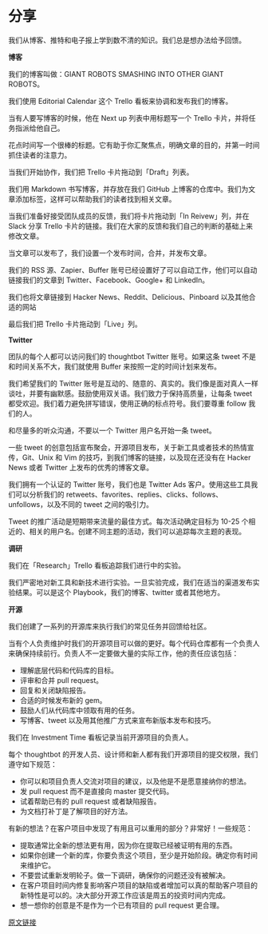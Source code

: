 # 分享

我们从博客、推特和电子报上学到数不清的知识。我们总是想办法给予回馈。

**博客**

我们的博客叫做：GIANT ROBOTS SMASHING INTO OTHER GIANT ROBOTS。

我们使用 Editorial Calendar 这个 Trello 看板来协调和发布我们的博客。

当有人要写博客的时候，他在 Next up 列表中用标题写一个 Trello 卡片，并将任务指派给他自己。

花点时间写一个很棒的标题。它有助于你汇聚焦点，明确文章的目的，并第一时间抓住读者的注意力。

当我们开始协作，我们把 Trello 卡片拖动到「Draft」列表。

我们用 Markdown 书写博客，并存放在我们 GitHub 上博客的仓库中。我们为文章添加标签，这样可以帮助我们的读者找到相关文章。

当我们准备好接受团队成员的反馈，我们将卡片拖动到「In Reivew」列，并在 Slack 分享 Trello 卡片的链接。我们在大家的反馈和我们自己的判断的基础上来修改文章。

当文章可以发布了，我们设置一个发布时间，合并，并发布文章。

我们的 RSS 源、Zapier、Buffer 账号已经设置好了可以自动工作，他们可以自动链接我们的文章到 Twitter、Facebook、Google+ 和 LinkedIn。

我们也将文章链接到 Hacker News、Reddit、Delicious、Pinboard 以及其他合适的网站

最后我们把 Trello 卡片拖动到「Live」列。

**Twitter**

团队的每个人都可以访问我们的 thoughtbot Twitter 账号。如果这条 tweet 不是和时间关系不大，我们就使用 Buffer 来按照一定的时间计划来发布。

我们希望我们的 Twitter 账号是互动的、随意的、真实的。我们像是面对真人一样谈吐，并要有幽默感。鼓励使用双关语。我们致力于保持高质量，让每条 tweet 都受欢迎。我们着力避免拼写错误，使用正确的标点符号。我们要尊重 follow 我们的人。

和尽量多的听众沟通，不要以一个 Twitter 用户名开始一条 tweet。

一些 tweet 的创意包括宣布聚会，开源项目发布，关于新工具或者技术的热情宣传，Git、Unix 和 Vim 的技巧，到我们博客的链接，以及现在还没有在 Hacker News 或者 Twitter 上发布的优秀的博客文章。

我们拥有一个认证的 Twitter 账号，我们也是 Twitter Ads 客户。使用这些工具我们可以分析我们的 retweets、favorites、replies、clicks、follows、unfollows，以及不同的 tweet 之间的吸引力。

Tweet 的推广活动是短期带来流量的最佳方式。每次活动确定目标为 10-25 个相近的、相关的用户名。创建不同主题的活动，我们可以追踪每次主题的表现。

**调研**

我们在「Research」Trello 看板追踪我们进行中的实验。

我们严密地对新工具和新技术进行实验。一旦实验完成，我们在适当的渠道发布实验结果。可以是这个 Playbook，我们的博客、twitter 或者其他地方。

**开源**

我们创建了一系列的开源库来执行我们的常见任务并回馈给社区。

当有个人负责维护时我们的开源项目可以做的更好。每个代码仓库都有一个负责人来确保持续前行。负责人不一定要做大量的实际工作，他的责任应该包括：

- 理解底层代码和代码库的目标。
- 评审和合并 pull request。
- 回复和关闭缺陷报告。
- 合适的时候发布新的 gem。
- 鼓励人们从代码库中领取有用的任务。
- 写博客、tweet 以及用其他推广方式来宣布新版本发布和技巧。

我们在 Investment Time 看板记录当前开源项目的负责人。

每个 thoughtbot 的开发人员、设计师和新人都有我们开源项目的提交权限，我们遵守如下规范：

- 你可以和项目负责人交流对项目的建议，以及他是不是愿意接纳你的想法。
- 发 pull request 而不是直接向 master 提交代码。
- 试着帮助已有的 pull request 或者缺陷报告。
- 为文档打补丁是了解项目的好方法。

有新的想法？在客户项目中发现了有用且可以重用的部分？非常好！一些规范：

- 提取通常比全新的想法更有用，因为你在提取已经被证明有用的东西。
- 如果你创建一个新的库，你要负责这个项目，至少是开始阶段。确定你有时间来维护它。
- 不要尝试重新发明轮子。做一下调研，确保你的问题还没有被解决。
- 在客户项目时间内修复影响客户项目的缺陷或者增加可以真的帮助客户项目的新特性是可以的。决大部分开源工作应该是周五的投资时间内完成。
- 想一想你的创意是不是作为一个已有项目的 pull request 更合理。

[原文链接](https://thoughtbot.com/playbook/our-company/sharing)
